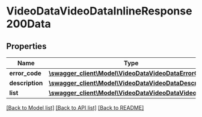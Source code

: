 # VideoDataVideoDataInlineResponse200Data

## Properties
Name | Type | Description | Notes
------------ | ------------- | ------------- | -------------
**error_code** | [**\swagger_client\Model\VideoDataVideoDataErrorCode**](VideoDataVideoDataErrorCode.md) |  | 
**description** | [**\swagger_client\Model\VideoDataVideoDataDescription**](VideoDataVideoDataDescription.md) |  | 
**list** | [**\swagger_client\Model\VideoDataVideoDataVideo[]**](VideoDataVideoDataVideo.md) |  | [optional] 

[[Back to Model list]](../README.md#documentation-for-models) [[Back to API list]](../README.md#documentation-for-api-endpoints) [[Back to README]](../README.md)

